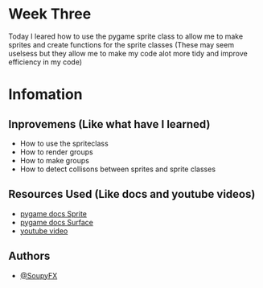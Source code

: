 # Week Three
Today I leared how to use the pygame sprite class to allow me to make sprites and create functions for the sprite classes (These may seem uselsess but they allow me to
make my code alot more tidy and improve efficiency in my code)

# Infomation
## Inprovemens (Like what have I learned)

- How to use the spriteclass
- How to render groups
- How to make groups
- How to detect collisons between sprites and sprite classes

## Resources Used (Like docs and youtube videos)

- [pygame docs Sprite](https://www.pygame.org/docs/ref/sprite.html)
- [pygame docs Surface](https://www.pygame.org/docs/ref/surface.html)
- [youtube video](https://www.youtube.com/watch?v=hDu8mcAlY4E)

## Authors
- [@SoupyFX ](https://github.com/SoupyFX)

